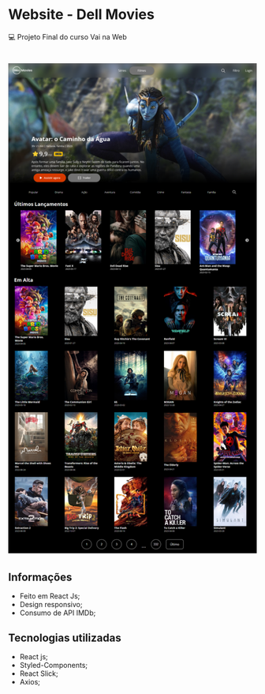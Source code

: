 # Website - Dell Movies

<p>💻 Projeto Final do curso Vai na Web</p>

<h1 align="center">
  <img src="./src/assets/components/images/dellmovies.png">
</h1>

## Informações

- Feito em React Js;
- Design responsivo;
- Consumo de API IMDb;

## Tecnologias utilizadas
- React js;
- Styled-Components;
- React Slick;
- Axios;